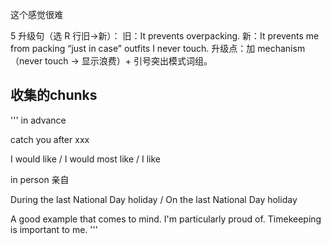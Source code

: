 这个感觉很难

5 升级句（选 R 行旧→新）： 旧：It prevents overpacking.
新：It prevents me from packing “just in case” outfits I never touch.
升级点：加 mechanism（never touch → 显示浪费）+ 引号突出模式词组。

## 收集的chunks
'''
in advance

catch you after xxx

I would like / I would most like / I like

in person 亲自

During the last National Day holiday / On the last National Day holiday

A good example that comes to mind. 
I'm particularly proud of.
Timekeeping is important to me.
'''